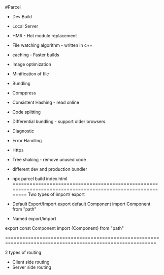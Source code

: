 

#Parcel
- Dev Build
- Local Server
- HMR - Hot module replacement
- File watching algorithm - written in c++
- caching - Faster builds
- Image optimization
- Minification of file
- Bundling
- Comppress
- Consistent Hashing - read online
- Code splitting
- Differential bundling - support older browsers
- Diagnostic
- Error Handling
- Https
- Tree shaking - remove unused code
- different dev and production bundler
- npx parcel build index.html
===========================================================================================================
Two types of import/ export

- Default Export/Import
export default Component
import Component from "path"

- Named export/import

export const Component
import {Component} from "path"

===========================================================================================================

2 types of routing
- Client side routing
- Server side routing